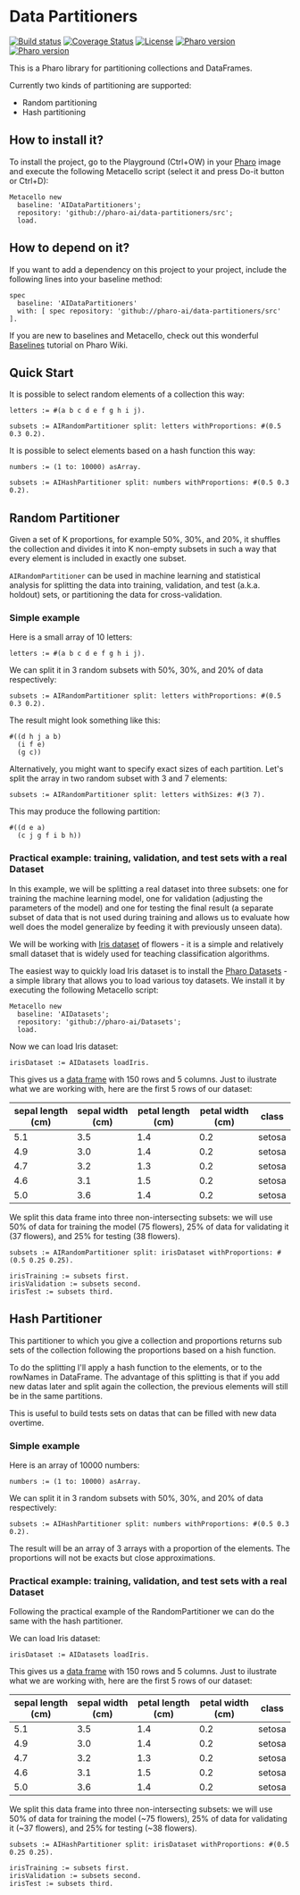 # Data Partitioners

[![Build status](https://github.com/pharo-ai/RandomPartitioner/workflows/CI/badge.svg)](https://github.com/pharo-ai/RandomPartitioner/actions/workflows/test.yml)
[![Coverage Status](https://coveralls.io/repos/github/PharoAI/RandomPartitioner/badge.svg?branch=master)](https://coveralls.io/github/PharoAI/RandomPartitioner?branch=master)
[![License](https://img.shields.io/badge/license-MIT-blue.svg)](https://raw.githubusercontent.com/PharoAI/RandomPartitioner/master/LICENSE)
[![Pharo version](https://img.shields.io/badge/Pharo-10-%23aac9ff.svg)](https://pharo.org/download)
[![Pharo version](https://img.shields.io/badge/Pharo-9.0-%23aac9ff.svg)](https://pharo.org/download)


This is a Pharo library for partitioning collections and DataFrames.

Currently two kinds of partitioning are supported: 
- Random partitioning
- Hash partitioning

## How to install it?

To install the project, go to the Playground (Ctrl+OW) in your [Pharo](https://pharo.org/) image and execute the following Metacello script (select it and press Do-it button or Ctrl+D):

```Smalltalk
Metacello new
  baseline: 'AIDataPartitioners';
  repository: 'github://pharo-ai/data-partitioners/src';
  load.
```

## How to depend on it?

If you want to add a dependency on this project to your project, include the following lines into your baseline method:

```Smalltalk
spec
  baseline: 'AIDataPartitioners'
  with: [ spec repository: 'github://pharo-ai/data-partitioners/src' ].
```

If you are new to baselines and Metacello, check out this wonderful [Baselines](https://github.com/pharo-open-documentation/pharo-wiki/blob/master/General/Baselines.md) tutorial on Pharo Wiki.

## Quick Start

It is possible to select random elements of a collection this way:

```st
letters := #(a b c d e f g h i j).

subsets := AIRandomPartitioner split: letters withProportions: #(0.5 0.3 0.2).
```

It is possible to select elements based on a hash function this way:

```st
numbers := (1 to: 10000) asArray.

subsets := AIHashPartitioner split: numbers withProportions: #(0.5 0.3 0.2).
```

## Random Partitioner

Given a set of K proportions, for example 50%, 30%, and 20%, it shuffles the collection and divides it into K non-empty subsets in such a way that every element is included in exactly one subset.

`AIRandomPartitioner` can be used in machine learning and statistical analysis for splitting the data into training, validation, and test (a.k.a. holdout) sets, or partitioning the data for cross-validation.

### Simple example

Here is a small array of 10 letters:

```Smalltalk
letters := #(a b c d e f g h i j).
```
We can split it in 3 random subsets with 50%, 30%, and 20% of data respectively:

```Smalltalk
subsets := AIRandomPartitioner split: letters withProportions: #(0.5 0.3 0.2).
```
The result might look something like this:

```
#((d h j a b)
  (i f e)
  (g c))
```

Alternatively, you might want to specify exact sizes of each partition. Let's split the array in two random subset with 3 and 7 elements:

```Smalltalk
subsets := AIRandomPartitioner split: letters withSizes: #(3 7).
```

This may produce the following partition:

```
#((d e a) 
  (c j g f i b h))
```

### Practical example: training, validation, and test sets with a real Dataset

In this example, we will be splitting a real dataset into three subsets: one for training the machine learning model, one for validation (adjusting the parameters of the model) and one for testing the final result (a separate subset of data that is not used during training and allows us to evaluate how well does the model generalize by feeding it with previously unseen data).

We will be working with [Iris dataset](https://en.wikipedia.org/wiki/Iris_flower_data_set) of flowers - it is a simple and relatively small dataset that is widely used for teaching classification algorithms.

The easiest way to quickly load Iris dataset is to install the [Pharo Datasets](https://github.com/pharo-ai/Datasets) - a simple library that allows you to load various toy datasets. We install it by executing the following Metacello script:

```Smalltalk
Metacello new
  baseline: 'AIDatasets';
  repository: 'github://pharo-ai/Datasets';
  load.
```

Now we can load Iris dataset:

```Smalltalk
irisDataset := AIDatasets loadIris.
```

This gives us a [data frame](https://github.com/PolyMathOrg/DataFrame) with 150 rows and 5 columns. Just to ilustrate what we are working with, here are the first 5 rows of our dataset:

| sepal length (cm) | sepal width (cm) | petal length (cm) | petal width (cm) | class |
|-----|-----|-----|-----|--------|
| 5.1 | 3.5 | 1.4 | 0.2 | setosa |
| 4.9 | 3.0 | 1.4 | 0.2 | setosa |
| 4.7 | 3.2 | 1.3 | 0.2 | setosa |
| 4.6 | 3.1 | 1.5 | 0.2 | setosa |
| 5.0 | 3.6 | 1.4 | 0.2 | setosa |

We split this data frame into three non-intersecting subsets: we will use 50% of data for training the model (75 flowers), 25% of data for validating it (37 flowers), and 25% for testing (38 flowers).

```Smalltalk
subsets := AIRandomPartitioner split: irisDataset withProportions: #(0.5 0.25 0.25).

irisTraining := subsets first.
irisValidation := subsets second.
irisTest := subsets third.
```

## Hash Partitioner

This partitioner to which you give a collection and proportions returns sub sets of the collection following the proportions based on a hish function.

To do the splitting I'll apply a hash function to the elements, or to the rowNames in DataFrame. The advantage of this splitting is that if you add new datas later and split again the collection, the previous elements will still be in the same partitions.

This is useful to build tests sets on datas that can be filled with new data overtime.

### Simple example

Here is an array of 10000 numbers:

```Smalltalk
numbers := (1 to: 10000) asArray.
```

We can split it in 3 random subsets with 50%, 30%, and 20% of data respectively:

```Smalltalk
subsets := AIHashPartitioner split: numbers withProportions: #(0.5 0.3 0.2).
```

The result will be an array of 3 arrays with a proportion of the elements. The proportions will not be exacts but close approximations.

### Practical example: training, validation, and test sets with a real Dataset

Following the practical example of the RandomPartitioner we can do the same with the hash partitioner.

We can load Iris dataset:

```Smalltalk
irisDataset := AIDatasets loadIris.
```

This gives us a [data frame](https://github.com/PolyMathOrg/DataFrame) with 150 rows and 5 columns. Just to ilustrate what we are working with, here are the first 5 rows of our dataset:

| sepal length (cm) | sepal width (cm) | petal length (cm) | petal width (cm) | class |
|-----|-----|-----|-----|--------|
| 5.1 | 3.5 | 1.4 | 0.2 | setosa |
| 4.9 | 3.0 | 1.4 | 0.2 | setosa |
| 4.7 | 3.2 | 1.3 | 0.2 | setosa |
| 4.6 | 3.1 | 1.5 | 0.2 | setosa |
| 5.0 | 3.6 | 1.4 | 0.2 | setosa |

We split this data frame into three non-intersecting subsets: we will use 50% of data for training the model (~75 flowers), 25% of data for validating it (~37 flowers), and 25% for testing (~38 flowers).

```Smalltalk
subsets := AIHashPartitioner split: irisDataset withProportions: #(0.5 0.25 0.25).

irisTraining := subsets first.
irisValidation := subsets second.
irisTest := subsets third.
```





